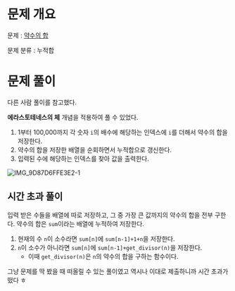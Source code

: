 # 문제 개요

문제 : [약수의 합](https://www.acmicpc.net/problem/17425)

문제 분류 : 누적합

# 문제 풀이

다른 사람 풀이를 참고했다.

**에라스토테네스의 체** 개념을 적용하여 풀 수 있었다.

1. 1부터 100,000까지 각 숫자 `i`의 배수에 해당하는 인덱스에 `i`를 더해서 약수의 합을 저장한다.
2. 약수의 합을 저장한 배열을 순회하면서 누적합으로 갱신한다.
3. 입력된 수에 해당하는 인덱스를 찾아 값을 출력한다.

![IMG_9D87D6FFE3E2-1](https://user-images.githubusercontent.com/57346428/225548944-b0753f79-2526-47f0-9579-bb8f981b7e8b.jpeg)

## 시간 초과 풀이

입력 받은 수들을 배열에 따로 저장하고, 그 중 가장 큰 값까지의 약수의 합을 전부 구한다.
약수의 합은 `sum`이라는 배열에 누적하여 저장한다.

1. 현재의 수 `n`이 소수라면 `sum[n]`에 `sum[n-1]+1+n`을 저장한다.
2. `n`이 소수가 아니라면 `sum[n]`에 `sum[n-1]+get_divisor(n)`을 저장한다.
   - 이때 `get_divisor(n)`은 `n`의 약수의 합을 구하는 함수이다.

그냥 문제를 딱 봤을 때 떠올릴 수 있는 풀이였고 역시나 이대로 제출하니까 시간 초과가 떴다 ㅎ
